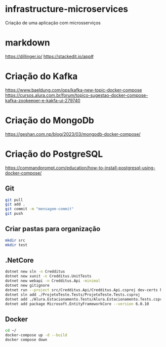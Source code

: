# infrastructure-microservices
Criação de uma aplicação com microsserviços

# markdown
https://dillinger.io/
https://stackedit.io/app#

# Criação do Kafka
https://www.baeldung.com/ops/kafka-new-topic-docker-compose
https://cursos.alura.com.br/forum/topico-sugestao-docker-compose-kafka-zookeeper-e-kakfa-ui-279740

# Criação do MongoDb
https://geshan.com.np/blog/2023/03/mongodb-docker-compose/

# Criação do PostgreSQL
https://commandprompt.com/education/how-to-install-postgresql-using-docker-compose/


## Git
```sh
git pull
git add .
git commit -m "mensagem-commit"
git push
```

## Criar pastas para organização
```sh
mkdir src
mkdir test
```

## .NetCore
```sh
dotnet new sln -n Credditus
dotnet new xunit -n Credditus.UnitTests
dotnet new webapi -n Credditus.Api -minimal
dotnet new gitignore
dotnet run --project src/Credditus.Api/Credditus.Api.csproj dev-certs https --trust
dotnet sln add ./ProjetoTeste.Tests/ProjetoTeste.Tests.csproj 
dotnet add ./Alura.Estacionamento.Tests/Alura.Estacionamento.Tests.csproj reference ./Alura.Estacionamento/Alura.Estacionamento.csproj 
dotnet add package Microsoft.EntityFrameworkCore --version 6.0.10
```

## Docker
```sh
cd ~/
docker-compose up -d --build
docker compose down
```